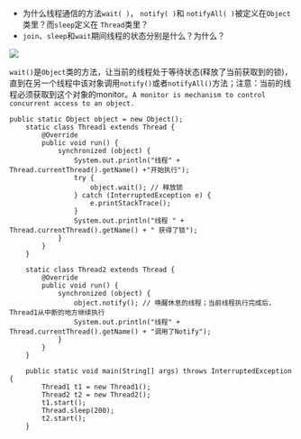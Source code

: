 * 为什么线程通信的方法`wait( )`， `notify( )`和 `notifyAll( )`被定义在`Object`类里？而`sleep`定义在 `Thread`类里？
* `join`、`sleep`和`wait`期间线程的状态分别是什么？为什么？



![](D:\Github\StudyNote\assets\thread-object-thread.png)



`wait()`是`Object`类的方法，让当前的线程处于等待状态(释放了当前获取到的锁)，直到在另一个线程中该对象调用`notify()`或者`notifyAll()`方法；注意：当前的线程必须获取到这个对象的monitor。`A monitor is mechanism to control concurrent access to an object.`



```
public static Object object = new Object();
    static class Thread1 extends Thread {
        @Override
        public void run() {
            synchronized (object) {
                System.out.println("线程" + Thread.currentThread().getName() +"开始执行");
                try {
                    object.wait(); // 释放锁
                } catch (InterruptedException e) {
                    e.printStackTrace();
                }
                System.out.println("线程 " + Thread.currentThread().getName() + " 获得了锁");
            }
        }
    }

    static class Thread2 extends Thread {
        @Override
        public void run() {
            synchronized (object) {
                object.notify(); // 唤醒休息的线程；当前线程执行完成后，Thread1从中断的地方继续执行
                System.out.println("线程" + Thread.currentThread().getName() + "调用了Notify");
            }
        }
    }

    public static void main(String[] args) throws InterruptedException {
        Thread1 t1 = new Thread1();
        Thread2 t2 = new Thread2();
        t1.start();
        Thread.sleep(200);
        t2.start();
    }
```



